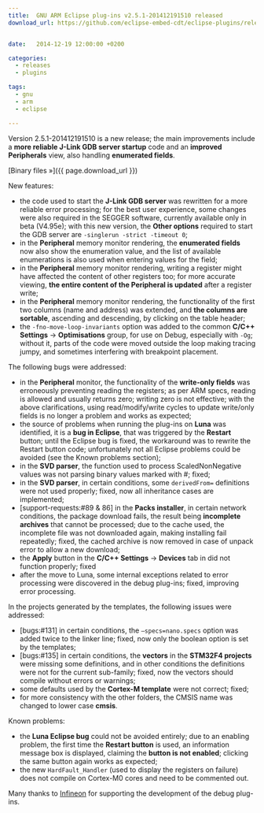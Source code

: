 ```yaml
---
title:  GNU ARM Eclipse plug-ins v2.5.1-201412191510 released
download_url: https://github.com/eclipse-embed-cdt/eclipse-plugins/releases/tag/v2.5.1-201412191510


date:   2014-12-19 12:00:00 +0200

categories:
  - releases
  - plugins

tags:
  - gnu
  - arm
  - eclipse

---
```


Version 2.5.1-201412191510 is a new release; the main improvements include a **more reliable J-Link GDB server startup** code and an **improved Peripherals** view, also handling **enumerated fields**.

[Binary files »]({{ page.download_url }})

New features:

- the code used to start the **J-Link GDB server** was rewritten for a more reliable error processing; for the best user experience, some changes were also required in the SEGGER software, currently available only in beta (V4.95e); with this new version, the **Other options** required to start the GDB server are `-singlerun -strict -timeout 0`;
- in the **Peripheral** memory monitor rendering, the **enumerated fields** now also show the enumeration value, and the list of available enumerations is also used when entering values for the field;
- in the **Peripheral** memory monitor rendering, writing a register might have affected the content of other registers too; for more accurate viewing, **the entire content of the Peripheral is updated** after a register write;
- in the **Peripheral** memory monitor rendering, the functionality of the first two columns (name and address) was extended, and **the columns are sortable**, ascending and descending, by clicking on the table header;
- the `-fno-move-loop-invariants` option was added to the common **C/C++ Settings** → **Optimisations** group, for use on Debug, especially with `-Og`; without it, parts of the code were moved outside the loop making tracing jumpy, and sometimes interfering with breakpoint placement.

The following bugs were addressed:

- in the **Peripheral** monitor, the functionality of the **write-only fields** was erroneously preventing reading the registers; as per ARM specs, reading is allowed and usually returns zero; writing zero is not effective; with the above clarifications, using read/modify/write cycles to update write/only fields is no longer a problem and works as expected;
- the source of problems when running the plug-ins on **Luna** was identified, it is a **bug in Eclipse**, that was triggered by the **Restart** button; until the Eclipse bug is fixed, the workaround was to rewrite the Restart button code; unfortunately not all Eclipse problems could be avoided (see the Known problems section);
- in the **SVD parser**, the function used to process ScaledNonNegative values was not parsing binary values marked with #; fixed;
- in the **SVD parser**, in certain conditions, some `derivedFrom=` definitions were not used properly; fixed, now all inheritance cases are implemented;
- [support-requests:#89 & 86] in the **Packs installer**, in certain network conditions, the package download fails, the result being **incomplete archives** that cannot be processed; due to the cache used, the incomplete file was not downloaded again, making installing fail repeatedly; fixed, the cached archive is now removed in case of unpack error to allow a new download;
- the **Apply** button in the **C/C++ Settings** → **Devices** tab in did not function properly; fixed
- after the move to Luna, some internal exceptions related to error processing were discovered in the debug plug-ins; fixed, improving error processing.

In the projects generated by the templates, the following issues were addressed:

- [bugs:#131] in certain conditions, the `–specs=nano.specs` option was added twice to the linker line; fixed, now only the boolean option is set by the templates;
- [bugs:#135] in certain conditions, the **vectors** in the **STM32F4 projects** were missing some definitions, and in other conditions the definitions were not for the current sub-family; fixed, now the vectors should compile without errors or warnings;
- some defaults used by the **Cortex-M template** were not correct; fixed;
- for more consistency with the other folders, the CMSIS name was changed to lower case **cmsis**.

Known problems:

- the **Luna Eclipse bug** could not be avoided entirely; due to an enabling problem, the first time the **Restart button** is used, an information message box is displayed, claiming the **button is not enabled**; clicking the same button again works as expected;
- the new `HardFault_Handler` (used to display the registers on failure) does not compile on Cortex-M0 cores and need to be commented out.

Many thanks to [Infineon](http://www.infineon.com/) for supporting the development of the debug plug-ins.
